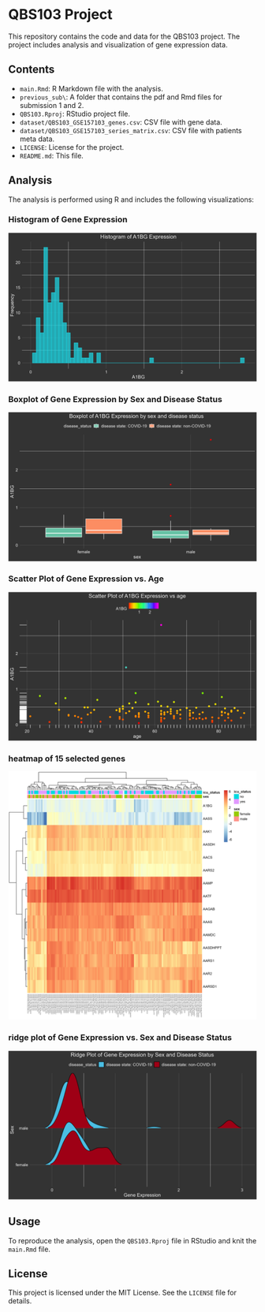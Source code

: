 # QBS103 Project

This repository contains the code and data for the QBS103 project. The project includes analysis and visualization of gene expression data.

## Contents

- `main.Rmd`: R Markdown file with the analysis.
- `previous_sub\`: A folder that contains the pdf and Rmd files for submission 1 and 2.
- `QBS103.Rproj`: RStudio project file.
- `dataset/QBS103_GSE157103_genes.csv`: CSV file with gene data.
- `dataset/QBS103_GSE157103_series_matrix.csv`: CSV file with patients meta data.
- `LICENSE`: License for the project.
- `README.md`: This file.

## Analysis

The analysis is performed using R and includes the following visualizations:

### Histogram of Gene Expression

![Gene Histogram](plots/plots_A1BG_histogram.png)


### Boxplot of Gene Expression by Sex and Disease Status

![Boxplot](plots/plots_A1BG_boxplot.png)


### Scatter Plot of Gene Expression vs. Age

![Scatter Plot](plots/plots_A1BG_scatter_plot.png)

### heatmap of 15 selected genes 

![heat map](plots/plots_heatmap.png)

### ridge plot of Gene Expression vs. Sex and Disease Status

![Ridge plot](plots/plots_Ridge.png)


## Usage

To reproduce the analysis, open the `QBS103.Rproj` file in RStudio and knit the `main.Rmd` file.

## License

This project is licensed under the MIT License. See the `LICENSE` file for details.